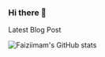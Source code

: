 
### Hi there 👋

<!--
**Faiziimam/Faiziimam** is a ✨ _special_ ✨ repository because its `README.md` (this file) appears on your GitHub profile.

Here are some ideas to get you started:

- 🔭 I’m currently working on ...
- 🌱 I’m currently learning ...
- 👯 I’m looking to collaborate on ...
- 🤔 I’m looking for help with ...
- 💬 Ask me about ...
- 📫 How to reach me: ...
- 😄 Pronouns: ...
- ⚡ Fun fact: ...
-->

Latest Blog Post
<!-- BLOG-POST-LIST:START --><!-- BLOG-POST-LIST:END -->


![Faiziimam's GitHub stats](https://github-readme-stats.vercel.app/api?username=Faiziimam&show_icons=true&theme=radical)




